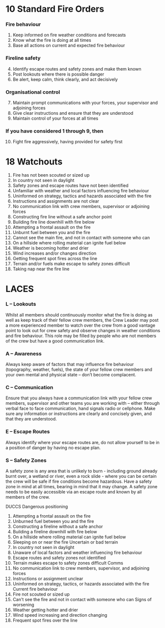 # 10 Standard Fire Orders

### Fire behaviour
1. Keep informed on fire weather conditions and forecasts
2. Know what the fire is doing at all times
3. Base all actions on current and expected fire behaviour
### Fireline safety
4. Identify escape routes and safety zones and make them known
5. Post lookouts where there is possible danger
6. Be alert, keep calm, think clearly, and act decisively
### Organisational control
7. Maintain prompt communications with your forces, your supervisor and adjoining forces
8. Give clear instructions and ensure that they are understood
9. Maintain control of your forces at all times
### If you have considered 1 through 9, then
10. Fight fire aggressively, having provided for safety first


# 18 Watchouts
1. Fire has not been scouted or sized up
2. In country not seen in daylight
3. Safety zones and escape routes have not been identified
4. Unfamiliar with weather and local factors influencing fire behaviour
5. Uninformed on strategy, tactics and hazards associated with the fire
6. Instructions and assignments are not clear
7. No communication link with crew members, supervisor or adjoining forces
8. Constructing fire line without a safe anchor point
9. Building fire line downhill with fire below
10. Attempting a frontal assault on the fire
11. Unburnt fuel between you and the fire
12. Cannot see the main fire, and not in contact with someone who can
13. On a hillside where rolling material can ignite fuel below
14. Weather is becoming hotter and drier
15. Wind increases and/or changes direction
16. Getting frequent spot fires across the line
17. Terrain and/or fuels make escape to safety zones difficult
18. Taking nap near the fire line


# LACES
### L – Lookouts
Whilst all members should continuously monitor what the fire is doing as well as keep track of their fellow crew members, the Crew Leader may post a more experienced member to watch over the crew from a good vantage point to look out for crew safety and observe changes in weather conditions and fire behaviour. This role may be filled by people who are not members of the crew but have a good communication link.
### A – Awareness
Always keep aware of factors that may influence fire behaviour (topography, weather, fuels), the state of your fellow crew members and your own mental and physical state – don’t become complacent.
### C – Communication
Ensure that you always have a communication link with your fellow crew members, supervisor and other teams you are working with – either through verbal face to face communication, hand signals radio or cellphone. Make sure any information or instructions are clearly and concisely given, and that they are understood.
### E – Escape Routes
Always identify where your escape routes are, do not allow yourself to be in a position of danger by having no escape plan.
### S – Safety Zones
A safety zone is any area that is unlikely to burn - including ground already burnt over, a wetland or river, even a rock slide - where you can be certain the crew will be safe if fire conditions become hazardous. Have a safety zone in mind at all times, bearing in mind that it may change. A safety zone needs to be easily accessible via an escape route and known by all members of the crew.














DUCCS
Dangerous positioning
1. Attempting a frontal assault on the fire
2. Unburned fuel between you and the fire
3. Constructing a fireline without a safe anchor
4. Building a fireline downhill with fire below
5. On a hillside where rolling material can ignite fuel below
6. Sleeping on or near the fire
Uncertain or bad terrain
7. In country not seen in daylight
8. Unaware of local factors and weather influencing fire behaviour
9. Escape routes and safety zones not identified
10. Terrain makes escape to safety zones difficult
Comms
11. No communication link to crew members, supervisor, and adjoining forces
12. Instructions or assignment unclear
13. Uninformed on strategy, tactics, or hazards associated with the fire
Current fire behaviour
14. Fire not scouted or sized up
15. Can't see the fire and not in contact with someone who can
Signs of worsening
16. Weather getting hotter and drier
17. Wind speed increasing and direction changing
18. Frequent spot fires over the line
























